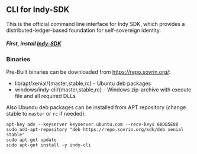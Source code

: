 ## CLI for Indy-SDK

This is the official command line interface for Indy SDK, which provides a distributed-ledger-based
foundation for self-sovereign identity.

##### First, install [Indy-SDK](../README.md)

### Binaries
Pre-Built binaries can be downloaded from https://repo.sovrin.org/:
* lib/apt/xenial/{master,stable,rc} - Ubuntu deb packages
* windows/indy-cli/{master,stable,rc} - Windows zip-archive with execute file and all required DLLs 

Also Ubundu deb packages can be installed from APT repository (change stable to `master` or `rc` if needed):
```
apt-key adv --keyserver keyserver.ubuntu.com --recv-keys 68DB5E88
sudo add-apt-repository "deb https://repo.sovrin.org/sdk/deb xenial stable"
sudo apt-get update
sudo apt-get install -y indy-cli
```